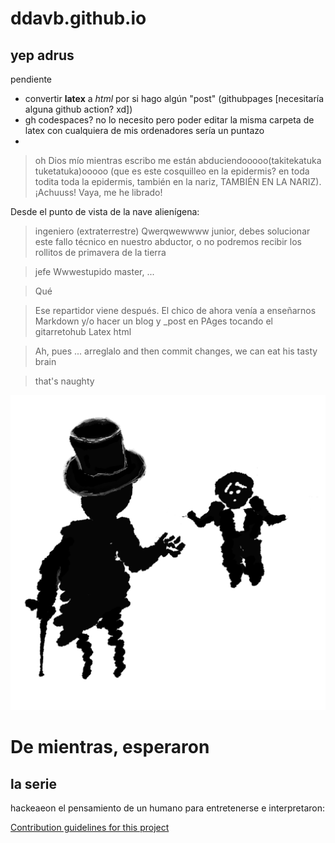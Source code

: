# ddavb.github.io

## yep adrus

pendiente
- convertir **latex** a *html* por si hago algún "post" (githubpages [necesitaría alguna github action? xd])
- gh codespaces? no lo necesito pero poder editar la misma carpeta de latex con cualquiera de mis ordenadores sería un puntazo
- 

> oh Dios mío mientras escribo me están abduciendooooo(takitekatuka tuketatuka)ooooo (que es este cosquilleo en la epidermis? en toda todita toda la epidermis, también en la nariz, TAMBIÉN EN LA NARIZ). ¡Achuuss! Vaya, me he librado!

Desde el punto de vista de la nave alienígena:

> ingeniero (extraterrestre) Qwerqwewwww junior, debes solucionar este fallo técnico en nuestro abductor, o no podremos recibir los rollitos de primavera de la tierra

> jefe Wwwestupido master, ...

> Qué

> Ese repartidor viene después. El chico de ahora venía a enseñarnos Markdown y/o hacer un blog y _post en PAges tocando el gitarretohub Latex html

> Ah, pues ... arreglalo and then commit changes, we can eat his tasty brain

> that's naughty

![For real bro](https://raw.githubusercontent.com/ddavb/ddavb.github.io/master/_images/idea2.png)

# De mientras, esperaron

## la serie

hackeaeon el pensamiento de un humano para entretenerse e interpretaron:

[Contribution guidelines for this project](Historia.md)

